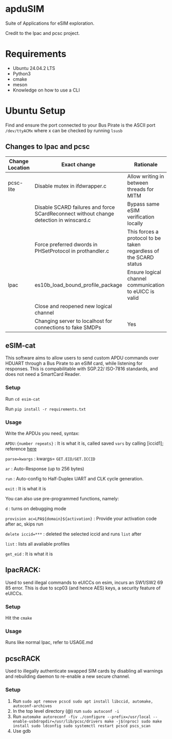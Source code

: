 <h1>apduSIM</h1>

Suite of Applications for eSIM exploration.

Credit to the lpac and pcsc project.

<h1>Requirements</h1>

- Ubuntu 24.04.2 LTS
- Python3
- cmake
- meson
- Knowledge on how to use a CLI

<h1>Ubuntu Setup</h1>

Find and ensure the port connected to your Bus Pirate is the ASCII port ```/dev/ttyACMx``` where x can be checked by running ```lsusb```

<h2> Changes to lpac and pcsc </h2>

| Change Location | Exact change                                                                 | Rationale                                                        |
|-----------------|------------------------------------------------------------------------------|------------------------------------------------------------------|
| pcsc-lite       | Disable mutex in ifdwrapper.c                                                | Allow writing in between threads for MITM                        |
|                 | Disable SCARD failures and force SCardReconnect without change detection in winscard.c | Bypass same eSIM verification locally                 |
|                 | Force preferred dwords in PHSetProtocol in prothandler.c                     | This forces a protocol to be taken regardless of the SCARD status|
| lpac            | es10b_load_bound_profile_package                                             | Ensure logical channel communication to eUICC is valid           |
|                 | Close and reopened new logical channel                                       |                                                                  |
|                 | Changing server to localhost for connections to fake SMDPs                   | Yes                                                              |


<h2>eSIM-cat</h2>
This software aims to allow users to send custom APDU commands over HDUART through a Bus Pirate to an eSIM card, while listening for responses. This is compabilitable with SGP.22/ ISO-7816 standards, and does not need a SmartCard Reader.

<h3>Setup</h3>

Run ```cd esim-cat```

Run ```pip install -r requirements.txt```

<h3>Usage</h3>
Write the APDUs you need, syntax:

```APDU:{number repeats}``` : It is what it is, called saved ```vars``` by calling [iccid1]; reference [here](https://github.com/porkboi/apduSIM/blob/main/clipboard.go)

```parse=kwargs``` : kwargs= ```GET.EID/GET.ICCID```

```ar``` : Auto-Response (up to 256 bytes)

```run``` : Auto-config to Half-Duplex UART and CLK cycle generation.

```exit``` : It is what it is

You can also use pre-programmed functions, namely:

```d``` : turns on debugging mode

```provision ac=LPA${domain}${activation}``` : Provide your activation code after ac, skips run

```delete iccid=***``` : deleted the selected iccid and runs ```list``` after

```list``` : lists all avaliable profiles

```get_eid``` : It is what it is

<h2>lpacRACK: </h2>

Used to send illegal commands to eUICCs on esim, incurs an SW1/SW2 69 85 error. This is due to scp03 (and hence AES) keys, a security feature of eUICCs.

<h3>Setup</h3>

Hit the ```cmake```

<h3>Usage</h3>

Runs like normal lpac, refer to USAGE.md

<h2>pcscRACK</h2>

Used to illegally authenticate swapped SIM cards by disabling all warnings and rebuilding daemon to re-enable a new secure channel.

<h3>Setup</h3>

1. Run ```sudo apt remove pcscd
sudo apt install libccid, automake, autoconf-archives```
2. In the top level directory (@) run ```sudo autoconf -i```
3. Run ```automake
autoreconf -fiv
./configure --prefix=/usr/local --enable-usbdropdir=/usr/lib/pcsc/drivers
make -j$(nproc)
sudo make install
sudo ldconfig
sudo systemctl restart pcscd
pscs_scan```
4. Use gdb
